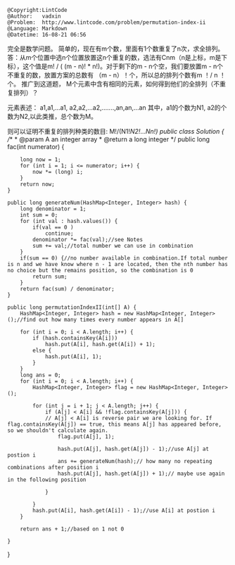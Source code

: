 ```
@Copyright:LintCode
@Author:   vadxin
@Problem:  http://www.lintcode.com/problem/permutation-index-ii
@Language: Markdown
@Datetime: 16-08-21 06:56
```

完全是数学问题。
简单的，现在有m个数，里面有1个数重复了n次，求全排列。
答：从m个位置中选n个位置放置这n个重复的数，选法有Cnm（n是上标，m是下标），这个值是m! / ( (m - n)! * n!)。对于剩下的m - n个空，我们要放置m - n个不重复的数，放置方案的总数有 （m - n）！个，所以总的排列个数有m ！/ n ！个。
推广到这道题， M个元素中含有相同的元素，如何得到他们的全排列（不重复排列）？ 

元素表述：   a1,a1,...a1,   a2,a2,...a2,.......,an,an,...an 
  其中，a1的个数为N1,   a2的个数为N2,以此类推，总个数为M。 

则可以证明不重复的排列种类的数目:   M!/(N1!*N2!*...*Nn!) 
public class Solution {
    /**
     * @param A an integer array
     * @return a long integer
     */
    public long fac(int numerator) {
			
		long now = 1;
		for (int i = 1; i <= numerator; i++) {
			now *= (long) i;
		}
		return now;
	}
	
	public long generateNum(HashMap<Integer, Integer> hash) {
		long denominator = 1;
		int sum = 0;
		for (int val : hash.values()) {
			if(val == 0 )	
				continue;
			denominator *= fac(val);//see Notes
			sum += val;//total number we can use in combination
		}
		if(sum == 0) {//no number available in combination.If total number is n and we have know where n - 1 are located, then the nth number has no choice but the remains position, so the combination is 0
			return sum;
		}
		return fac(sum) / denominator;
	}

	public long permutationIndexII(int[] A) {
		HashMap<Integer, Integer> hash = new HashMap<Integer, Integer>();//find out how many times every number appears in A[]
		
		for (int i = 0; i < A.length; i++) {
			if (hash.containsKey(A[i]))
				hash.put(A[i], hash.get(A[i]) + 1);
			else {
				hash.put(A[i], 1);
			}
		}
		long ans = 0;
		for (int i = 0; i < A.length; i++) {
			HashMap<Integer, Integer> flag = new HashMap<Integer, Integer>();
			
			for (int j = i + 1; j < A.length; j++) {
				if (A[j] < A[i] && !flag.containsKey(A[j])) {
				// A[j] < A[i] is reverse pair we are looking for. If flag.containsKey(A[j]) == true, this means A[j] has appeared before, so we shouldn't calculate again.
				    flag.put(A[j], 1);
				
					hash.put(A[j], hash.get(A[j]) - 1);//use A[j] at postion i
					ans += generateNum(hash);// how many no repeating combinations after position i
					hash.put(A[j], hash.get(A[j]) + 1);// maybe use again in the following position
					
				}
			
			}
			hash.put(A[i], hash.get(A[i]) - 1);//use A[i] at postion i
		}
		
		return ans + 1;//based on 1 not 0

	}
}